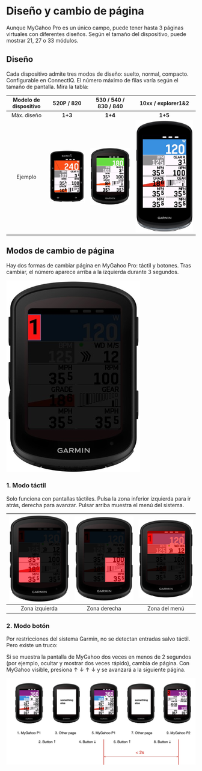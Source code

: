 # Diseño y cambio de página
Aunque MyGahoo Pro es un único campo, puede tener hasta 3 páginas virtuales con diferentes diseños. Según el tamaño del dispositivo, puede mostrar 21, 27 o 33 módulos.

## Diseño
Cada dispositivo admite tres modos de diseño: suelto, normal, compacto. Configurable en ConnectIQ. El número máximo de filas varía según el tamaño de pantalla. Mira la tabla:

| Modelo de dispositivo | 520P / 820               | 530 / 540 / 830 / 840         | 10xx / explorer1&2           |
|:----------------------:|:------------------------:|:-----------------------------:|:----------------------------:|
| Máx. diseño            | **1+3**                  | **1+4**                        | **1+5**                       |
| Ejemplo                | ![520](images/520p_max.jpg) | ![540](images/540_max.jpg)   | ![1040](images/1040_max.jpg) |

## Modos de cambio de página
Hay dos formas de cambiar página en MyGahoo Pro: táctil y botones. Tras cambiar, el número aparece arriba a la izquierda durante 3 segundos.

![page number](images/page_num.jpg)

### 1. Modo táctil
Solo funciona con pantallas táctiles. Pulsa la zona inferior izquierda para ir atrás, derecha para avanzar. Pulsar arriba muestra el menú del sistema.

|  ![page01](images/page_l.jpg) | ![page02](images/page_r.jpg) | ![page03](images/page_up.jpg) |
|:-------------------------:|:-------------------------:|:-------------------------:|
| Zona izquierda | Zona derecha | Zona del menú |

### 2. Modo botón
Por restricciones del sistema Garmin, no se detectan entradas salvo táctil. Pero existe un truco:

Si se muestra la pantalla de MyGahoo dos veces en menos de 2 segundos (por ejemplo, ocultar y mostrar dos veces rápido), cambia de página. Con MyGahoo visible, presiona ↑ ↓ ↑ ↓ y se avanzará a la siguiente página.

![page button](images/page_button.jpg)